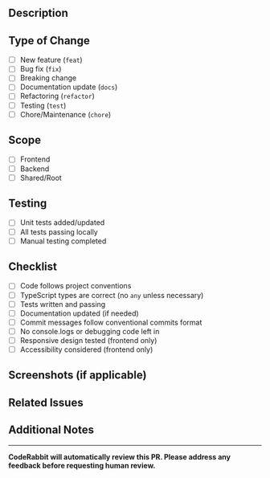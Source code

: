 ## Description
<!-- Brief description of what this PR does -->

## Type of Change
- [ ] New feature (`feat`)
- [ ] Bug fix (`fix`)
- [ ] Breaking change
- [ ] Documentation update (`docs`)
- [ ] Refactoring (`refactor`)
- [ ] Testing (`test`)
- [ ] Chore/Maintenance (`chore`)

## Scope
- [ ] Frontend
- [ ] Backend
- [ ] Shared/Root

## Testing
- [ ] Unit tests added/updated
- [ ] All tests passing locally
- [ ] Manual testing completed

## Checklist
- [ ] Code follows project conventions
- [ ] TypeScript types are correct (no `any` unless necessary)
- [ ] Tests written and passing
- [ ] Documentation updated (if needed)
- [ ] Commit messages follow conventional commits format
- [ ] No console.logs or debugging code left in
- [ ] Responsive design tested (frontend only)
- [ ] Accessibility considered (frontend only)

## Screenshots (if applicable)
<!-- Add screenshots here for UI changes -->

## Related Issues
<!-- Link to related issues: Fixes #123, Relates to #456 -->

## Additional Notes
<!-- Any additional information that reviewers should know -->

---

**CodeRabbit will automatically review this PR. Please address any feedback before requesting human review.**

